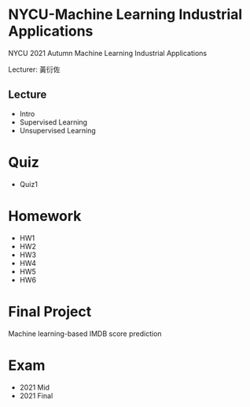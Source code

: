 # NYCU-Machine Learning Industrial Applications

NYCU 2021 Autumn Machine Learning Industrial Applications

Lecturer: 黃衍佐

## Lecture
- Intro
- Supervised Learning
- Unsupervised Learning

# Quiz
- Quiz1

# Homework
- HW1
- HW2
- HW3
- HW4
- HW5
- HW6

# Final Project
Machine learning-based IMDB score prediction

# Exam
- 2021 Mid
- 2021 Final
